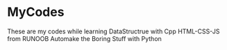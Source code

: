 # MyCodes
These are my codes while learning
DataStructrue with Cpp
HTML-CSS-JS from RUNOOB
Automake the Boring Stuff with Python
